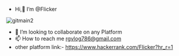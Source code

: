 -  Hi,👋 I’m @Flicker



![gitmain2](https://user-images.githubusercontent.com/69352034/187039708-ccf197e4-aee4-4145-baa6-90dbd5495ccb.png)




- 💞️ I’m looking to collaborate on any Platform
- 📫 How to reach me rgvlog786@gmail.com
- other platform link:- https://www.hackerrank.com/Flicker?hr_r=1



<!---
Flicker786/Flicker786 is a ✨ special ✨ repository because its `README.md` (this file) appears on your GitHub profile.
You can click the Preview link to take a look at your changes.
--->
